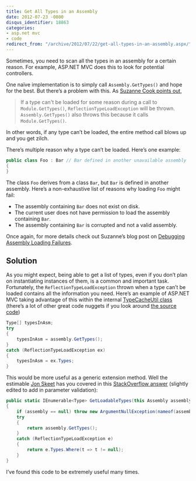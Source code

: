 ```yaml
---
title: Get All Types in an Assembly
date: 2012-07-23 -0800
disqus_identifier: 18863
categories:
- asp.net mvc
- code
redirect_from: "/archive/2012/07/22/get-all-types-in-an-assembly.aspx/"
---
```


Sometimes, you need to scan all the types in an assembly for a certain reason. For example, ASP.NET MVC does this to look for potential
controllers.

One naïve implementation is to simply call `Assembly.GetTypes()` and hope for the best. But there’s a problem with this. As [Suzanne Cook points out](http://blogs.msdn.com/b/suzcook/archive/2003/08/11/57236.aspx "ReflectionTypeLoadException"),

> If a type can't be loaded for some reason during a call to
> `Module.GetTypes()`, `ReflectionTypeLoadException` will be thrown.
> `Assembly.GetTypes()` also throws this because it calls
> `Module.GetTypes()`.

In other words, if any type can’t be loaded, the entire method call blows up and you get zilch.

There’s multiple reason why a type can’t be loaded. Here’s one example:

```csharp
public class Foo : Bar // Bar defined in another unavailable assembly
{
}
```

The class `Foo` derives from a class `Bar`, but `Bar` is defined in another assembly. Here’s a non-exhaustive list of reasons why loading `Foo` might fail:

-   The assembly containing `Bar` does not exist on disk.
-   The current user does not have permission to load the assembly
    containing `Bar`.
-   The assembly containing `Bar` is corrupted and not a valid assembly.

Once again, for more details check out Suzanne’s blog post on [Debugging Assembly Loading Failures](http://blogs.msdn.com/b/suzcook/archive/2003/05/29/57120.aspx "Debugging Assembly Load Failures").

Solution
--------

As you might expect, being able to get a list of types, even if you don’t plan on instantiating instances of them, is a common and important task. Fortunately, the `ReflectionTypeLoadException` thrown when a type can’t be loaded contains all the information you need. Here’s an example of ASP.NET MVC taking advantage of this within the internal [TypeCacheUtil
class](http://aspnetwebstack.codeplex.com/SourceControl/changeset/view/eecfe803d31d#src%2fSystem.Web.Mvc%2fTypeCacheUtil.cs "TypeCacheUtil.cs") (there’s a lot of other great code nuggets if you look around [the source
code](http://aspnetwebstack.codeplex.com "ASP.NET Web Stack Source Code"))

```csharp
Type[] typesInAsm;
try
{
    typesInAsm = assembly.GetTypes();
}
catch (ReflectionTypeLoadException ex)
{
    typesInAsm = ex.Types;
}
```

This would be more useful as a generic extension method. Well the estimable [Jon Skeet](http://msmvps.com/blogs/jon_skeet/ "Jon Skeet's Blog") has you covered in this [StackOverflow answer](http://stackoverflow.com/questions/7889228/how-to-prevent-reflectiontypeloadexception-when-calling-assembly-gettypes "StackOverflow question on loading types") (slightly edited to add in parameter validation):

```csharp
public static IEnumerable<Type> GetLoadableTypes(this Assembly assembly)
{
    if (assembly == null) throw new ArgumentNullException(nameof(assembly));
    try
    {
        return assembly.GetTypes();
    }
    catch (ReflectionTypeLoadException e)
    {
        return e.Types.Where(t => t != null);
    }
}
```

I’ve found this code to be extremely useful many times.
